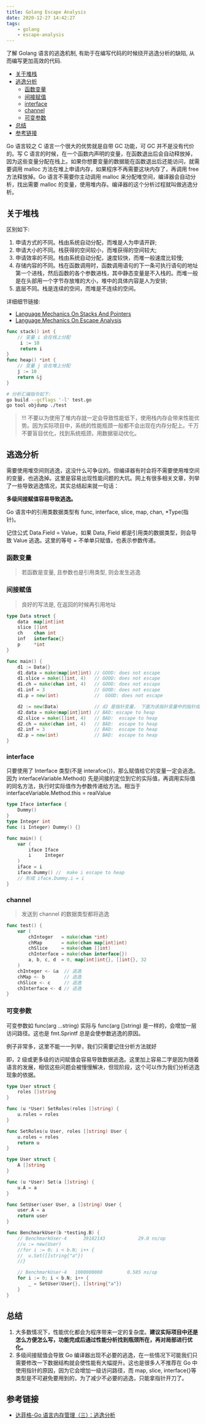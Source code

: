 ```yaml
---
title: Golang Escape Analysis
date: 2020-12-27 14:42:27
tags:
    - golang
    - escape-analysis
---
```


了解 Golang 语言的逃逸机制, 有助于在编写代码的时候绕开逃逸分析的缺陷, 从而编写更加高效的代码.

<!-- more -->

- [关于堆栈](#关于堆栈)
- [逃逸分析](#逃逸分析)
  - [函数变量](#函数变量)
  - [间接赋值](#间接赋值)
  - [interface](#interface)
  - [channel](#channel)
  - [可变参数](#可变参数)
- [总结](#总结)
- [参考链接](#参考链接)

Go 语言较之 C 语言一个很大的优势就是自带 GC 功能，可 GC 并不是没有代价的。写 C 语言的时候，在一个函数内声明的变量，在函数退出后会自动释放掉，因为这些变量分配在栈上。如果你想要变量的数据能在函数退出后还能访问，就需要调用 malloc 方法在堆上申请内存，如果程序不再需要这块内存了，再调用 free 方法释放掉。Go 语言不需要你主动调用 malloc 来分配堆空间，编译器会自动分析，找出需要 malloc 的变量，使用堆内存。编译器的这个分析过程就叫做逃逸分析。

## 关于堆栈

区别如下:

1. 申请方式的不同。栈由系统自动分配，而堆是人为申请开辟;
2. 申请大小的不同。栈获得的空间较小，而堆获得的空间较大;
3. 申请效率的不同。栈由系统自动分配，速度较快，而堆一般速度比较慢;
4. 存储内容的不同。栈在函数调用时，函数调用语句的下一条可执行语句的地址第一个进栈，然后函数的各个参数进栈，其中静态变量是不入栈的。而堆一般是在头部用一个字节存放堆的大小，堆中的具体内容是人为安排;
5. 底层不同。栈是连续的空间，而堆是不连续的空间。

详细细节链接:

- [Language Mechanics On Stacks And Pointers](https://www.ardanlabs.com/blog/2017/05/language-mechanics-on-stacks-and-pointers.html)
- [Language Mechanics On Escape Analysis](https://www.ardanlabs.com/blog/2017/05/language-mechanics-on-escape-analysis.html)

```go
func stack() int { 
    // 变量 i 会在栈上分配
     i := 10
     return i
}
func heap() *int {
    // 变量 j 会在堆上分配
    j := 10
    return &j
}
```

```bash
# 分析汇编指令如下:
go build --gcflags '-l' test.go
go tool objdump ./test
```

> !!! 不要以为使用了堆内存就一定会导致性能低下，使用栈内存会带来性能优势。因为实际项目中，系统的性能瓶颈一般都不会出现在内存分配上。千万不要盲目优化，找到系统瓶颈，用数据驱动优化。

## 逃逸分析

需要使用堆空间则逃逸，这没什么可争议的。但编译器有时会将不需要使用堆空间的变量，也逃逸掉。这里是容易出现性能问题的大坑。网上有很多相关文章，列举了一些导致逃逸情况，其实总结起来就一句话：

**多级间接赋值容易导致逃逸。**

Go 语言中的引用类数据类型有 func, interface, slice, map, chan, *Type(指针)。

记住公式 Data.Field = Value，如果 Data, Field 都是引用类的数据类型，则会导致 Value 逃逸。这里的等号 = 不单单只赋值，也表示参数传递。

### 函数变量

> 若函数是变量, 且参数也是引用类型, 则会发生逃逸

### 间接赋值

> 良好的写法是, 在返回的时候再引用地址

```go
type Data struct {
    data  map[int]int
    slice []int
    ch    chan int
    inf   interface{}
    p     *int
}

func main() {
    d1 := Data{}
    d1.data = make(map[int]int) // GOOD: does not escape
    d1.slice = make([]int, 4)   // GOOD: does not escape
    d1.ch = make(chan int, 4)   // GOOD: does not escape
    d1.inf = 3                  // GOOD: does not escape
    d1.p = new(int)             //  GOOD: does not escape

    d2 := new(Data)             // d2 是指针变量， 下面为该指针变量中的指针成员赋值
    d2.data = make(map[int]int) // BAD: escape to heap
    d2.slice = make([]int, 4)   // BAD:  escape to heap
    d2.ch = make(chan int, 4)   // BAD:  escape to heap
    d2.inf = 3                  // BAD:  escape to heap
    d2.p = new(int)             // BAD:  escape to heap
}
```

### interface

只要使用了 Interface 类型(不是 interafce{})，那么赋值给它的变量一定会逃逸。因为 interfaceVariable.Method() 先是间接的定位到它的实际值，再调用实际值的同名方法，执行时实际值作为参数传递给方法。相当于interfaceVariable.Method.this = realValue

```go
type Iface interface {
    Dummy()
}
type Integer int
func (i Integer) Dummy() {}

func main() {
    var (
        iface Iface
        i     Integer
    )
    iface = i
    iface.Dummy() //  make i escape to heap
    // 形成 iface.Dummy.i = i
}
```

### channel

> 发送到 channel 的数据类型都将逃逸

```go
func test() {
    var (
        chInteger   = make(chan *int)
        chMap       = make(chan map[int]int)
        chSlice     = make(chan []int)
        chInterface = make(chan interface{})
        a, b, c, d  = 0, map[int]int{}, []int{}, 32
    )
    chInteger <- &a  // 逃逸
    chMap <- b       // 逃逸
    chSlice <- c     // 逃逸
    chInterface <- d // 逃逸
}
```

### 可变参数

可变参数如 func(arg ...string) 实际与 func(arg []string) 是一样的，会增加一层访问路径。这也是 fmt.Sprintf 总是会使参数逃逸的原因。

例子非常多，这里不能一一列举，我们只需要记住分析方法就好

即，2 级或更多级的访问赋值会容易导致数据逃逸。这里加上容易二字是因为随着语言的发展，相信这些问题会被慢慢解决，但现阶段，这个可以作为我们分析逃逸现象的依据。

```go
type User struct {
    roles []string
}

func (u *User) SetRoles(roles []string) {
    u.roles = roles
}

func SetRoles(u User, roles []string) User {
    u.roles = roles
    return u
}
```

```go
type User struct {
    A []string
}

func (u *User) Set(a []string) {
    u.A = a
}

func SetUser(user User, a []string) User {
    user.A = a
    return user
}

func BenchmarkUser(b *testing.B) {
    // BenchmarkUser-4      39182143            29.0 ns/op
    //u := new(User)
    //for i := 0; i < b.N; i++ {
    //  u.Set([]string{"a"})
    //}

    // BenchmarkUser-4   1000000000         0.585 ns/op
    for i := 0; i < b.N; i++ {
        _ = SetUser(User{}, []string{"a"})
    }
}
```

## 总结

1. 大多数情况下，性能优化都会为程序带来一定的复杂度。**建议实际项目中还是怎么方便怎么写，功能完成后通过性能分析找到瓶颈所在，再对局部进行优化。**
2. 多级间接赋值会导致 Go 编译器出现不必要的逃逸，在一些情况下可能我们只需要修改一下数据结构就会使性能有大幅提升。这也是很多人不推荐在 Go 中使用指针的原因，因为它会增加一级访问路径，而 map, slice, interface{}等类型是不可避免要用到的，为了减少不必要的逃逸，只能拿指针开刀了。

## 参考链接

- [达菲格-Go 语言内存管理（三）：逃逸分析](https://www.jianshu.com/p/518466b4ee96)
